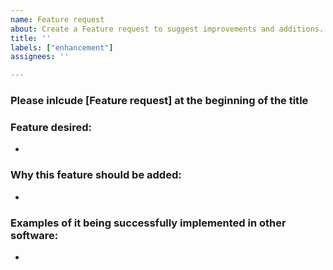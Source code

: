 ```yaml
---
name: Feature request
about: Create a Feature request to suggest improvements and additions.
title: ''
labels: ["enhancement"]
assignees: ''

---
```


### Please inlcude [Feature request] at the beginning of the title

### Feature desired:
- 

### Why this feature should be added:
- 

### Examples of it being successfully implemented in other software:
- 
